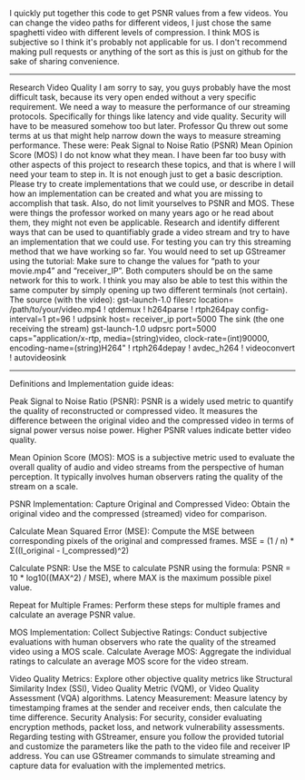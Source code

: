 I quickly put together this code to get PSNR values from a few videos. You can change the video paths for different videos, I just chose the same spaghetti video with different levels of compression. I think MOS is subjective so I think it's probably not applicable for us. 
I don't recommend making pull requests or anything of the sort as this is just on github for the sake of sharing convenience.

--------------------------------------------------------------------------------------------------------------------------------------------------------------------------------------------------------------------------------------------------------------------------------------------------------------------

Research Video Quality
I am sorry to say, you guys probably have the most difficult task, because its very open ended without a very specific requirement.
We need a way to measure the performance of our streaming protocols. Specifically for things like latency and vide quality. Security will have to be measured somehow too but later.
Professor Qu threw out some terms at us that might help narrow down the ways to measure streaming performance. These were:
Peak Signal to Noise Ratio (PSNR)
Mean Opinion Score (MOS)
I do not know what they mean. I have been far too busy with other aspects of this project to research these topics, and that is where I will need your team to step in.
It is not enough just to get a basic description. Please try to create implementations that we could use, or describe in detail how an implementation can be created and what you are missing to accomplish that task.
Also, do not limit yourselves to PSNR and MOS. These were things the professor worked on many years ago or he read about them, they might not even be applicable. Research and identify different ways that can be used to quantifiably grade a video stream and try to have an implementation that we could use.
For testing you can try this streaming method that we have working so far. You would need to set up GStreamer using the tutorial:
Make sure to change the values for “path to your movie.mp4” and “receiver_IP”. Both computers should be on the same network for this to work. I think you may also be able to test this within the same computer by simply opening up two different terminals (not certain).
The source (with the video):
gst-launch-1.0 filesrc location= /path/to/your/video.mp4 ! qtdemux ! h264parse ! rtph264pay config-interval=1 pt=96 ! udpsink host= receiver_ip port=5000
The sink (the one receiving the stream)
gst-launch-1.0 udpsrc port=5000 caps="application/x-rtp, media=(string)video, clock-rate=(int)90000, encoding-name=(string)H264" ! rtph264depay ! avdec_h264 ! videoconvert ! autovideosink


--------------------------------------------------------------------------------------------------------------------------------------------------------------------------------------------------------------------------------------------------------------------------------------------------------------------

Definitions and Implementation guide ideas:

Peak Signal to Noise Ratio (PSNR): PSNR is a widely used metric to quantify the quality of reconstructed or compressed video. It measures the difference between the original video and the compressed video in terms of signal power versus noise power. Higher PSNR values indicate better video quality.

Mean Opinion Score (MOS): MOS is a subjective metric used to evaluate the overall quality of audio and video streams from the perspective of human perception. It typically involves human observers rating the quality of the stream on a scale.

PSNR Implementation:
Capture Original and Compressed Video: Obtain the original video and the compressed (streamed) video for comparison.

Calculate Mean Squared Error (MSE): Compute the MSE between corresponding pixels of the original and compressed frames.
MSE = (1 / n) * Σ((I_original - I_compressed)^2)

Calculate PSNR: Use the MSE to calculate PSNR using the formula:
PSNR = 10 * log10((MAX^2) / MSE), where MAX is the maximum possible pixel value.

Repeat for Multiple Frames: Perform these steps for multiple frames and calculate an average PSNR value.

MOS Implementation:
Collect Subjective Ratings: Conduct subjective evaluations with human observers who rate the quality of the streamed video using a MOS scale.
Calculate Average MOS: Aggregate the individual ratings to calculate an average MOS score for the video stream.

Video Quality Metrics: Explore other objective quality metrics like Structural Similarity Index (SSI), Video Quality Metric (VQM), or Video Quality Assessment (VQA) algorithms.
Latency Measurement: Measure latency by timestamping frames at the sender and receiver ends, then calculate the time difference.
Security Analysis: For security, consider evaluating encryption methods, packet loss, and network vulnerability assessments.
Regarding testing with GStreamer, ensure you follow the provided tutorial and customize the parameters like the path to the video file and receiver IP address. You can use GStreamer commands to simulate streaming and capture data for evaluation with the implemented metrics.


